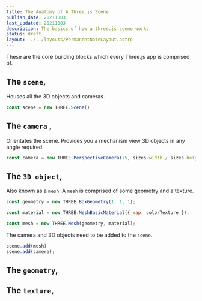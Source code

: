 ```yaml
---
title: The Anatomy of A Three.js Scene
publish_date: 20211003
last_updated: 20211003
description: The basics of how a three.js scene works
status: draft
layout: ../../layouts/PermanentNoteLayout.astro
---
```


These are the core building blocks which every Three.js app is comprised of.


## The `scene`,
Houses all the 3D objects and cameras.
```js
const scene = new THREE.Scene()
```

## The 	`camera` ,
 Orientates  the scene. Provides you a mechanism view 3D objects in any angle required.
```js
const camera = new THREE.PerspectiveCamera(75, sizes.width / sizes.height, 0.1, 100)
```

## The `3D object`, 

Also known as a `mesh`. A `mesh` is comprised of some geometry and a texture.

```js
const geometry = new THREE.BoxGeometry(1, 1, 1);

const material = new THREE.MeshBasicMaterial({ map: colorTexture });

const mesh = new THREE.Mesh(geometry, material);
```

The camera and 3D objects need to be added to the `scene`.

```js
scene.add(mesh)
scene.add(camera);
```


## The `geometry`,

## The `texture`,